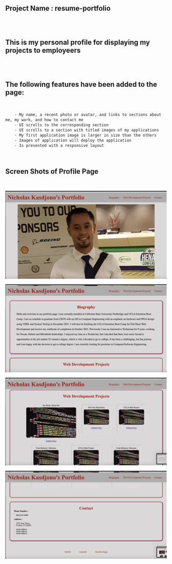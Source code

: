 ## Project Name : resume-portfolio 
<br />
<br />

## This is my personal profile for displaying my projects to employeers
<br />
<br />

## The following features have been added to the page:
<br/>

        - My name, a recent photo or avatar, and links to sections about me, my work, and how to contact me
        - UI scrolls to the corresponding section
        - UI scrolls to a section with titled images of my applications
        - My first application image is larger in size than the others
        - Images of application will deploy the application
        - Is presented with a responsive layout

<br/>


## Screen Shots of Profile Page
<br />

!["screen shot 1 of website after adjustments"](./assets/images/image-1.png)

!["screen shot 2 of website after adjustments"](./assets/images/image-2.png)

!["screen shot 3 of website after adjustments"](./assets/images/image-3.png)

!["screen shot 3 of website after adjustments"](./assets/images/image-4.png)